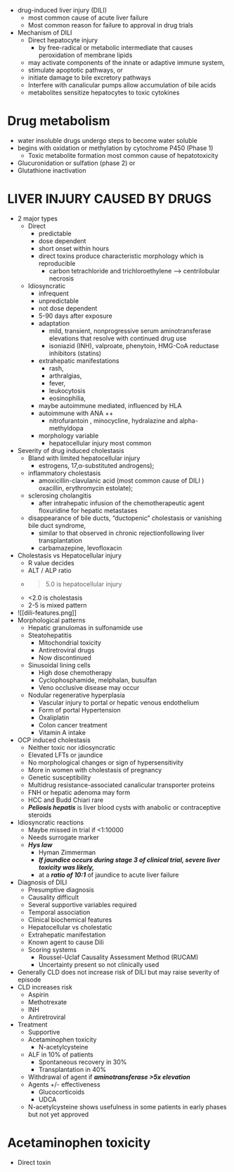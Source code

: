  * drug-induced liver injury (DILI)
	* most common cause of acute liver failure 
	* Most common reason for failure to approval in drug trials 
* Mechanism of DILI 
	* Direct hepatocyte injury 
		* by free-radical or metabolic intermediate that causes peroxidation of membrane lipids
	* may activate components of the innate or adaptive immune system, 
	* stimulate apoptotic pathways, or 
	* initiate damage to bile excretory pathways
	* Interfere with canalicular pumps allow accumulation of bile acids 
	* metabolites sensitize hepatocytes to toxic cytokines 
# Drug metabolism 
* water insoluble drugs undergo steps to become water soluble 
* begins with oxidation or methylation by cytochrome P450 (Phase 1)
	* Toxic metabolite formation most common cause of hepatotoxicity 
* Glucuronidation or sulfation (phase 2) or
* Glutathione inactivation 
# LIVER INJURY CAUSED BY DRUGS 
* 2 major types 
	* Direct 
		* predictable 
		* dose dependent 
		* short onset within hours 
		* direct toxins produce characteristic morphology which is reproducible 
			* carbon tetrachloride and trichloroethylene --> centrilobular necrosis
	* Idiosyncratic 
		* infrequent 
		* unpredictable 
		* not dose dependent 
		* 5-90 days after exposure 
		* adaptation 
			* mild, transient, nonprogressive serum aminotransferase elevations that resolve with continued drug use 
			* isoniazid (INH), valproate, phenytoin, HMG-CoA reductase inhibitors (statins)
		* extrahepatic manifestations 
			* rash, 
			* arthralgias, 
			* fever, 
			* leukocytosis 
			* eosinophilia,
		* maybe autoimmune mediated, influenced by HLA 
		* autoimmune with ANA ++ 
			* nitrofurantoin , minocycline, hydralazine and alpha-methyldopa 
		* morphology variable 
			* hepatocellular injury most common 
* Severity of drug induced cholestasis 
	* Bland with limited hepatocellular injury 
		* estrogens, 17,α-substituted androgens);
	* inflammatory cholestasis
		* amoxicillin-clavulanic acid (most common cause of DILI ) oxacillin, erythromycin estolate); 
	* sclerosing cholangitis
		* after intrahepatic infusion of the chemotherapeutic agent floxuridine for hepatic metastases 
	* disappearance of bile ducts, “ductopenic” cholestasis or vanishing bile duct syndrome, 
		* similar to that observed in chronic rejectionfollowing liver transplantation
		* carbamazepine, levofloxacin
* Cholestasis vs Hepatocellular injury 
	* R value decides 
	* ALT / ALP ratio 
	* >5.0 is hepatocellular injury 
	* <2.0 is cholestasis 
	* 2-5 is mixed pattern 
* ![[dili-features.png]]
* Morphological patterns 
	* Hepatic granulomas in sulfonamide use 
	* Steatohepatitis
	    * Mitochondrial toxicity
	    * Antiretroviral drugs 
	    * Now discontinued
	* Sinusoidal lining cells
	    * High dose chemotherapy
	    * Cyclophosphamide, melphalan, busulfan 
	    * Veno occlusive disease may occur
	* Nodular regenerative hyperplasia
	    * Vascular injury to portal or hepatic venous endothelium
	    * Form of portal Hypertension
	    * Oxaliplatin 
	    * Colon cancer treatment
	    * Vitamin A intake 
* OCP induced cholestasis 
    * Neither toxic nor idiosyncratic
    * Elevated LFTs or jaundice 
    * No morphological changes or sign of hypersensitivity
    * More in women with cholestasis of pregnancy
    * Genetic susceptibility
    * Multidrug resistance-associated canalicular transporter proteins 
    * FNH or hepatic adenoma may form
    * HCC and Budd Chiari rare 
    * ***Peliosis hepatis*** is liver blood cysts with anabolic or contraceptive steroids 
* Idiosyncratic reactions
    * Maybe missed in trial if <1:10000
    * Needs surrogate marker 
    * ***Hys law***
        * Hyman Zimmerman
        * ***If jaundice occurs during stage 3 of clinical trial, severe liver toxicity was likely,*** 
        * at a ***ratio of 10:1*** of jaundice to acute liver failure 
* Diagnosis of DILI
    * Presumptive diagnosis
    * Causality difficult
    * Several supportive variables required
    * Temporal association
    * Clinical biochemical features
    * Hepatocellular vs cholestatic 
    * Extrahepatic manifestation
    * Known agent to cause Dili
    * Scoring systems
        * Roussel-Uclaf Causality Assessment Method (RUCAM)
        * Uncertainty present so not clinically used 
* Generally CLD does not increase risk of DILI but may raise severity of episode
* CLD increases risk 
    * Aspirin
    * Methotrexate
    * INH 
    * Antiretroviral
* Treatment
    * Supportive
    * Acetaminophen toxicity
        * N-acetylcysteine 
    * ALF in 10% of patients
        * Spontaneous recovery in 30%
        * Transplantation in 40% 
    * Withdrawal of agent if ***aminotransferase >5x elevation***
    * Agents +/- effectiveness
        * Glucocorticoids
        * UDCA 
    * N-acetylcysteine shows usefulness in some patients in early phases but not yet approved

# Acetaminophen toxicity
* Direct toxin 
